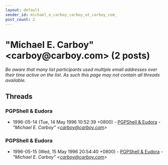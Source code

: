 ```yaml
---
layout: default
sender_id: michael_e_carboy_carboy_at_carboy_com_
post_count: 2
---
```


# "Michael E. Carboy" <carboy<span>@</span>carboy.com> (2 posts)

_Be aware that many list participants used multiple email addresses over their time active on the list. As such this page may not contain all threads available._

## Threads

### PGPShell & Eudora
+ 1996-05-14 (Tue, 14 May 1996 10:52:39 +0800) - [PGPShell & Eudora](/archive/1996/05/031f18b4573766c28c05d2537a60d43559bdf4b7ea8e268b7fd86f8bd73a97dd) - _"Michael E. Carboy" \<carboy@carboy.com\>_

### PGPShell & Eudora
+ 1996-05-15 (Wed, 15 May 1996 20:54:40 +0800) - [PGPShell & Eudora](/archive/1996/05/8990f55cb33398e10d81ce94a41af7800db0c12bfa046a211092d568e205eef3) - _"Michael E. Carboy" \<carboy@carboy.com\>_

